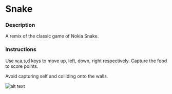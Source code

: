 # Snake
<!---
Read Me Contents
-->

### Description

A remix of the classic game of Nokia Snake. 

### Instructions

Use w,a,s,d keys to move up, left, down, right respectively. Capture the food to score points.

Avoid capturing self and colliding onto the walls.

![alt text](https://github.com/limty/project-1/blob/master/screenshot.jpeg)